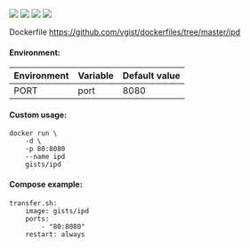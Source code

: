 ![](https://images.microbadger.com/badges/version/gists/ipd.svg) ![](https://images.microbadger.com/badges/image/gists/ipd.svg) ![](https://img.shields.io/docker/stars/gists/ipd.svg) ![](https://img.shields.io/docker/pulls/gists/ipd.svg)

Dockerfile <https://github.com/vgist/dockerfiles/tree/master/ipd>

#### Environment:

| Environment          | Variable             | Default value |
|----------------------|----------------------|---------------|
| PORT                 | port                 | 8080          |

#### Custom usage:

    docker run \
        -d \
        -p 80:8080
        --name ipd
        gists/ipd

#### Compose example:

    transfer.sh:
        image: gists/ipd
        ports:
            - "80:8080"
        restart: always
